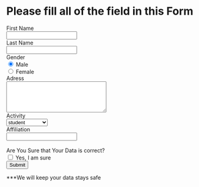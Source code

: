 # Please fill all of the field in this Form
<form>
First Name<br>
<input type="text" name="firstname">
<br>
Last Name<br>
<input type="text" name="lastname">
<br>
Gender<br>
<input type="radio" name="gender" value="male" checked> Male<br>
  <input type="radio" name="gender" value="female"> Female<br>
  Adress<br>
  <textarea name="message" rows="5" cols="30"></textarea><br>
  Activity<br>
  <select name="activity">
    <option value="student">student</option>
    <option value="freelance">freelance</option>
    <option value="worker">worker</option>
    <option value="bussinessman">bussinessman</option>
    <option value="other">other</option>
      </select>
      <br>
    Affiliation<br>
    <input type="text" name="Affiliation">
  <br><br>
  Are You Sure that Your Data is correct?<br>
  <input type="checkbox" name="vehicle1" value="Yes"> Yes, I am sure<br>
  <input type="submit" value="Submit"><br>
   </form>
<p>***We will keep your data stays safe</p>
